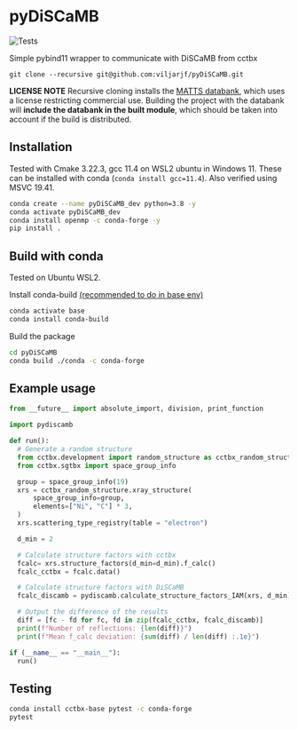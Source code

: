 # pyDiSCaMB

![Tests](https://github.com/viljarjf/pyDiSCaMB/actions/workflows/test.yaml/badge.svg?branch=main)

Simple pybind11 wrapper to communicate with DiSCaMB from cctbx

`git clone --recursive git@github.com:viljarjf/pyDiSCaMB.git`

**LICENSE NOTE**
Recursive cloning installs the [MATTS databank](https://www.github.com/discamb-project/MATTS), which uses a license restricting commercial use.
Building the project with the databank will **include the databank in the built module**, which should be taken into account if the build is distributed.

## Installation

Tested with Cmake 3.22.3, gcc 11.4 on WSL2 ubuntu in Windows 11.
These can be installed with conda (`conda install gcc=11.4`).
Also verified using MSVC 19.41.

```bash
conda create --name pyDiSCaMB_dev python=3.8 -y
conda activate pyDiSCaMB_dev
conda install openmp -c conda-forge -y
pip install .
```

## Build with conda
Tested on Ubuntu WSL2.

Install conda-build [(recommended to do in base env)](https://docs.conda.io/projects/conda-build/en/latest/install-conda-build.html)

```bash
conda activate base
conda install conda-build
```

Build the package
```bash
cd pyDiSCaMB
conda build ./conda -c conda-forge
```

## Example usage

```python
from __future__ import absolute_import, division, print_function

import pydiscamb

def run():
  # Generate a random structure
  from cctbx.development import random_structure as cctbx_random_structure
  from cctbx.sgtbx import space_group_info

  group = space_group_info(19)
  xrs = cctbx_random_structure.xray_structure(
      space_group_info=group,
      elements=["Ni", "C"] * 3,
  )
  xrs.scattering_type_registry(table = "electron")

  d_min = 2

  # Calculate structure factors with cctbx
  fcalc= xrs.structure_factors(d_min=d_min).f_calc()
  fcalc_cctbx = fcalc.data()

  # Calculate structure factors with DiSCaMB
  fcalc_discamb = pydiscamb.calculate_structure_factors_IAM(xrs, d_min)

  # Output the difference of the results
  diff = [fc - fd for fc, fd in zip(fcalc_cctbx, fcalc_discamb)]
  print(f"Number of reflections: {len(diff)}")
  print(f"Mean f_calc deviation: {sum(diff) / len(diff) :.1e}")

if (__name__ == "__main__"):
  run()
```

## Testing

```bash
conda install cctbx-base pytest -c conda-forge
pytest
```
